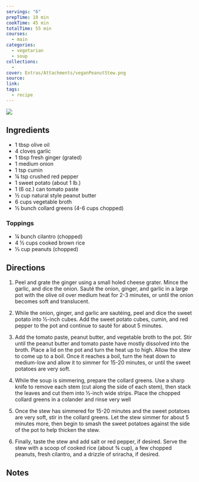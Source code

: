 ```yaml
---
servings: "6"
prepTime: 10 min
cookTime: 45 min
totalTime: 55 min
courses:
  - main
categories:
  - vegetarian
  - soup
collections:
  -
cover: Extras/Attachments/veganPeanutStew.png
source:
link:
tags:
  - recipe
---
```


![](Extras/Attachments/veganPeanutStew.png)


## Ingredients

- 1 tbsp olive oil
- 4 cloves garlic
- 1 tbsp fresh ginger (grated)
- 1 medium onion
- 1 tsp cumin
- ¼ tsp crushed red pepper
- 1 sweet potato (about 1 lb.)
- 1 (6 oz.) can tomato paste
- ½ cup natural style peanut butter
- 6 cups vegetable broth
- ½ bunch collard greens (4-6 cups chopped)

### Toppings

- ¼ bunch cilantro (chopped)
- 4 ½ cups cooked brown rice
- ⅓ cup peanuts (chopped)


## Directions

1. Peel and grate the ginger using a small holed cheese grater. Mince the garlic, and dice the onion. Sauté the onion, ginger, and garlic in a large pot with the olive oil over medium heat for 2-3 minutes, or until the onion becomes soft and translucent.

2. While the onion, ginger, and garlic are sautéing, peel and dice the sweet potato into ½-inch cubes. Add the sweet potato cubes, cumin, and red pepper to the pot and continue to sauté for about 5 minutes.

3. Add the tomato paste, peanut butter, and vegetable broth to the pot. Stir until the peanut butter and tomato paste have mostly dissolved into the broth. Place a lid on the pot and turn the heat up to high. Allow the stew to come up to a boil. Once it reaches a boil, turn the heat down to medium-low and allow it to simmer for 15-20 minutes, or until the sweet potatoes are very soft.

4. While the soup is simmering, prepare the collard greens. Use a sharp knife to remove each stem (cut along the side of each stem), then stack the leaves and cut them into ½-inch wide strips. Place the chopped collard greens in a colander and rinse very well

5. Once the stew has simmered for 15-20 minutes and the sweet potatoes are very soft, stir in the collard greens. Let the stew simmer for about 5 minutes more, then begin to smash the sweet potatoes against the side of the pot to help thicken the stew.

6. Finally, taste the stew and add salt or red pepper, if desired. Serve the stew with a scoop of cooked rice (about ¾ cup), a few chopped peanuts, fresh cilantro, and a drizzle of sriracha, if desired.


## Notes